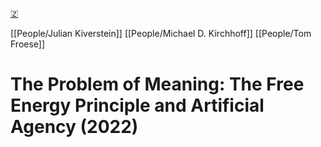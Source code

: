[🇿](zotero://select/library/items/URZ6FJRZ)

[[People/Julian Kiverstein]] [[People/Michael D. Kirchhoff]] [[People/Tom Froese]] 
# The Problem of Meaning: The Free Energy Principle and Artificial Agency (2022)

